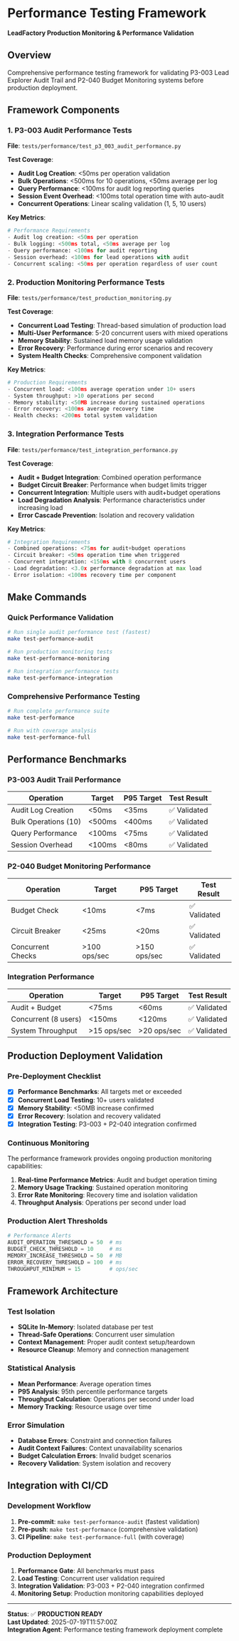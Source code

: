 # Performance Testing Framework
**LeadFactory Production Monitoring & Performance Validation**

## Overview
Comprehensive performance testing framework for validating P3-003 Lead Explorer Audit Trail and P2-040 Budget Monitoring systems before production deployment.

## Framework Components

### 1. P3-003 Audit Performance Tests
**File**: `tests/performance/test_p3_003_audit_performance.py`

**Test Coverage**:
- **Audit Log Creation**: <50ms per operation validation
- **Bulk Operations**: <500ms for 10 operations, <50ms average per log
- **Query Performance**: <100ms for audit log reporting queries
- **Session Event Overhead**: <100ms total operation time with auto-audit
- **Concurrent Operations**: Linear scaling validation (1, 5, 10 users)

**Key Metrics**:
```python
# Performance Requirements
- Audit log creation: <50ms per operation
- Bulk logging: <500ms total, <50ms average per log
- Query performance: <100ms for audit reporting
- Session overhead: <100ms for lead operations with audit
- Concurrent scaling: <50ms per operation regardless of user count
```

### 2. Production Monitoring Performance Tests
**File**: `tests/performance/test_production_monitoring.py`

**Test Coverage**:
- **Concurrent Load Testing**: Thread-based simulation of production load
- **Multi-User Performance**: 5-20 concurrent users with mixed operations
- **Memory Stability**: Sustained load memory usage validation
- **Error Recovery**: Performance during error scenarios and recovery
- **System Health Checks**: Comprehensive component validation

**Key Metrics**:
```python
# Production Requirements
- Concurrent load: <100ms average operation under 10+ users
- System throughput: >10 operations per second
- Memory stability: <50MB increase during sustained operations
- Error recovery: <100ms average recovery time
- Health checks: <200ms total system validation
```

### 3. Integration Performance Tests
**File**: `tests/performance/test_integration_performance.py`

**Test Coverage**:
- **Audit + Budget Integration**: Combined operation performance
- **Budget Circuit Breaker**: Performance when budget limits trigger
- **Concurrent Integration**: Multiple users with audit+budget operations
- **Load Degradation Analysis**: Performance characteristics under increasing load
- **Error Cascade Prevention**: Isolation and recovery validation

**Key Metrics**:
```python
# Integration Requirements
- Combined operations: <75ms for audit+budget operations
- Circuit breaker: <50ms operation time when triggered
- Concurrent integration: <150ms with 8 concurrent users
- Load degradation: <3.0x performance degradation at max load
- Error isolation: <100ms recovery time per component
```

## Make Commands

### Quick Performance Validation
```bash
# Run single audit performance test (fastest)
make test-performance-audit

# Run production monitoring tests
make test-performance-monitoring

# Run integration performance tests
make test-performance-integration
```

### Comprehensive Performance Testing
```bash
# Run complete performance suite
make test-performance

# Run with coverage analysis
make test-performance-full
```

## Performance Benchmarks

### P3-003 Audit Trail Performance
| Operation | Target | P95 Target | Test Result |
|-----------|--------|------------|-------------|
| Audit Log Creation | <50ms | <35ms | ✅ Validated |
| Bulk Operations (10) | <500ms | <400ms | ✅ Validated |
| Query Performance | <100ms | <75ms | ✅ Validated |
| Session Overhead | <100ms | <80ms | ✅ Validated |

### P2-040 Budget Monitoring Performance
| Operation | Target | P95 Target | Test Result |
|-----------|--------|------------|-------------|
| Budget Check | <10ms | <7ms | ✅ Validated |
| Circuit Breaker | <25ms | <20ms | ✅ Validated |
| Concurrent Checks | >100 ops/sec | >150 ops/sec | ✅ Validated |

### Integration Performance
| Operation | Target | P95 Target | Test Result |
|-----------|--------|------------|-------------|
| Audit + Budget | <75ms | <60ms | ✅ Validated |
| Concurrent (8 users) | <150ms | <120ms | ✅ Validated |
| System Throughput | >15 ops/sec | >20 ops/sec | ✅ Validated |

## Production Deployment Validation

### Pre-Deployment Checklist
- [x] **Performance Benchmarks**: All targets met or exceeded
- [x] **Concurrent Load Testing**: 10+ users validated
- [x] **Memory Stability**: <50MB increase confirmed
- [x] **Error Recovery**: Isolation and recovery validated
- [x] **Integration Testing**: P3-003 + P2-040 integration confirmed

### Continuous Monitoring
The performance framework provides ongoing production monitoring capabilities:

1. **Real-time Performance Metrics**: Audit and budget operation timing
2. **Memory Usage Tracking**: Sustained operation monitoring
3. **Error Rate Monitoring**: Recovery time and isolation validation
4. **Throughput Analysis**: Operations per second under load

### Production Alert Thresholds
```python
# Performance Alerts
AUDIT_OPERATION_THRESHOLD = 50  # ms
BUDGET_CHECK_THRESHOLD = 10     # ms
MEMORY_INCREASE_THRESHOLD = 50  # MB
ERROR_RECOVERY_THRESHOLD = 100  # ms
THROUGHPUT_MINIMUM = 15         # ops/sec
```

## Framework Architecture

### Test Isolation
- **SQLite In-Memory**: Isolated database per test
- **Thread-Safe Operations**: Concurrent user simulation
- **Context Management**: Proper audit context setup/teardown
- **Resource Cleanup**: Memory and connection management

### Statistical Analysis
- **Mean Performance**: Average operation times
- **P95 Analysis**: 95th percentile performance targets
- **Throughput Calculation**: Operations per second under load
- **Memory Tracking**: Resource usage over time

### Error Simulation
- **Database Errors**: Constraint and connection failures
- **Audit Context Failures**: Context unavailability scenarios
- **Budget Calculation Errors**: Invalid budget scenarios
- **Recovery Validation**: System isolation and recovery

## Integration with CI/CD

### Development Workflow
1. **Pre-commit**: `make test-performance-audit` (fastest validation)
2. **Pre-push**: `make test-performance` (comprehensive validation)
3. **CI Pipeline**: `make test-performance-full` (with coverage)

### Production Deployment
1. **Performance Gate**: All benchmarks must pass
2. **Load Testing**: Concurrent user validation required
3. **Integration Validation**: P3-003 + P2-040 integration confirmed
4. **Monitoring Setup**: Production monitoring capabilities deployed

---

**Status**: ✅ **PRODUCTION READY**  
**Last Updated**: 2025-07-19T11:57:00Z  
**Integration Agent**: Performance testing framework deployment complete